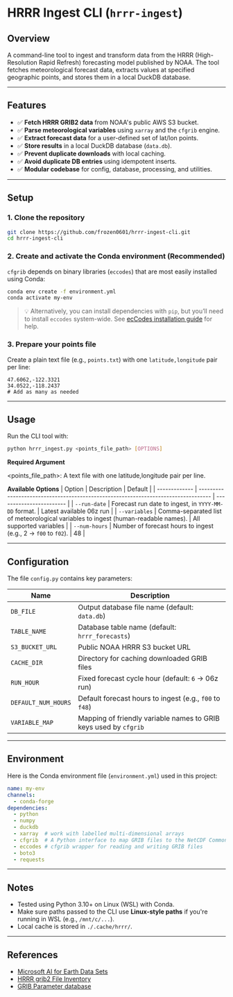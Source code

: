 # HRRR Ingest CLI (`hrrr-ingest`)

## Overview

A command-line tool to ingest and transform data from the HRRR (High-Resolution Rapid Refresh) forecasting model published by NOAA. The tool fetches meteorological forecast data, extracts values at specified geographic points, and stores them in a local DuckDB database.

---

## Features

* ✅ **Fetch HRRR GRIB2 data** from NOAA's public AWS S3 bucket.
* ✅ **Parse meteorological variables** using `xarray` and the `cfgrib` engine.
* ✅ **Extract forecast data** for a user-defined set of lat/lon points.
* ✅ **Store results** in a local DuckDB database (`data.db`).
* ✅ **Prevent duplicate downloads** with local caching.
* ✅ **Avoid duplicate DB entries** using idempotent inserts.
* ✅ **Modular codebase** for config, database, processing, and utilities.

---

## Setup

### 1. Clone the repository

```bash
git clone https://github.com/frozen0601/hrrr-ingest-cli.git
cd hrrr-ingest-cli
```

### 2. Create and activate the Conda environment (**Recommended**)

`cfgrib` depends on binary libraries (`eccodes`) that are most easily installed using Conda:

```bash
conda env create -f environment.yml
conda activate my-env
```

> 💡 Alternatively, you can install dependencies with `pip`, but you’ll need to install `eccodes` system-wide. See [ecCodes installation guide](https://confluence.ecmwf.int/display/ECC/ecCodes+installation) for help.

### 3. Prepare your points file

Create a plain text file (e.g., `points.txt`) with one `latitude,longitude` pair per line:

```
47.6062,-122.3321
34.0522,-118.2437
# Add as many as needed
```

---

## Usage

Run the CLI tool with:

```bash
python hrrr_ingest.py <points_file_path> [OPTIONS]
```

**Required Argument**

<points_file_path>: A text file with one latitude,longitude pair per line.

 **Available Options**
| Option        | Description                                                                        | Default                  |
| ------------- | ---------------------------------------------------------------------------------- | ------------------------ |
| `--run-date`  | Forecast run date to ingest, in `YYYY-MM-DD` format.                               | Latest available 06z run |
| `--variables` | Comma-separated list of meteorological variables to ingest (human-readable names). | All supported variables  |
| `--num-hours` | Number of forecast hours to ingest (e.g., 2 -> `f00` to `f02`).                    | 48                       |


---

## Configuration

The file `config.py` contains key parameters:

| Name                | Description                                                      |
| ------------------- | ---------------------------------------------------------------- |
| `DB_FILE`           | Output database file name (default: `data.db`)                   |
| `TABLE_NAME`        | Database table name (default: `hrrr_forecasts`)                  |
| `S3_BUCKET_URL`     | Public NOAA HRRR S3 bucket URL                                   |
| `CACHE_DIR`         | Directory for caching downloaded GRIB files                      |
| `RUN_HOUR`          | Fixed forecast cycle hour (default: `6` -> 06z run)              |
| `DEFAULT_NUM_HOURS` | Default forecast hours to ingest (e.g., `f00` to `f48`)          |
| `VARIABLE_MAP`      | Mapping of friendly variable names to GRIB keys used by `cfgrib` |

---

## Environment

Here is the Conda environment file (`environment.yml`) used in this project:

```yaml
name: my-env
channels:
  - conda-forge
dependencies:
  - python
  - numpy
  - duckdb
  - xarray  # work with labelled multi-dimensional arrays
  - cfgrib  # A Python interface to map GRIB files to the NetCDF Common Data Model following the CF Convention using ecCodes
  - eccodes # cfgrib wrapper for reading and writing GRIB files
  - boto3
  - requests
```

---

## Notes

* Tested using Python 3.10+ on Linux (WSL) with Conda.
* Make sure paths passed to the CLI use **Linux-style paths** if you're running in WSL (e.g., `/mnt/c/...`).
* Local cache is stored in `./.cache/hrrr/`.

---

## References
 - [Microsoft AI for Earth Data Sets](https://github.com/microsoft/AIforEarthDataSets/blob/main/data/noaa-hrrr.ipynb)
 - [HRRR grib2 File Inventory](https://www.nco.ncep.noaa.gov/pmb/products/hrrr/hrrr.t00z.wrfsfcf00.grib2.shtml)
 - [GRIB Parameter database](https://codes.ecmwf.int/grib/param-db/)


